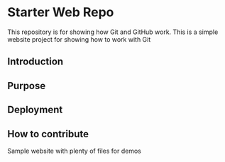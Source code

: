 # Starter Web Repo

This repository is for showing how Git and GitHub work. This is a simple website project for showing how to work with Git

## Introduction
## Purpose
## Deployment
## How to contribute

Sample website with plenty of files for demos